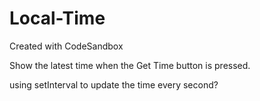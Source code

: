 # Local-Time

Created with CodeSandbox

Show the latest time when the Get Time button is pressed.

using setInterval to update the time every second?
